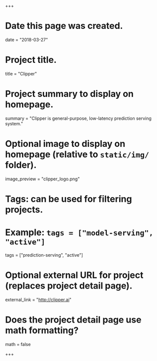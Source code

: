 +++
# Date this page was created.
date = "2018-03-27"

# Project title.
title = "Clipper"

# Project summary to display on homepage.
summary = "Clipper is general-purpose, low-latency prediction serving system."

# Optional image to display on homepage (relative to `static/img/` folder).
image_preview = "clipper_logo.png"

# Tags: can be used for filtering projects.
# Example: `tags = ["model-serving", "active"]`
tags = ["prediction-serving", "active"]

# Optional external URL for project (replaces project detail page).
external_link = "http://clipper.ai"

# Does the project detail page use math formatting?
math = false

+++

